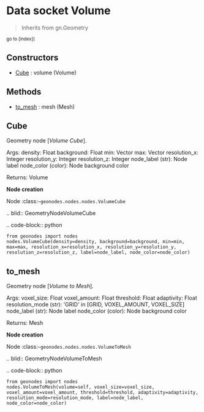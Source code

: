 
# Data socket Volume

> Inherits from gn.Geometry
  
<sub>go to [index](



## Constructors

- [Cube](#cube) : volume (Volume)

## Methods

- [to_mesh](#to_mesh) : mesh (Mesh)

## Cube

Geometry node [*Volume Cube*].


  Args:
    density: Float
    background: Float
    min: Vector
    max: Vector
    resolution_x: Integer
    resolution_y: Integer
    resolution_z: Integer
    node_label (str): Node label
    node_color (color): Node background color
    
  Returns:
    Volume
    
  **Node creation**
  
  Node :class:`~geonodes.nodes.nodes.VolumeCube`
  
  
  .. blid:: GeometryNodeVolumeCube
  
  .. code-block:: python
  
    from geonodes import nodes
    nodes.VolumeCube(density=density, background=background, min=min, max=max, resolution_x=resolution_x, resolution_y=resolution_y, resolution_z=resolution_z, label=node_label, node_color=node_color)
    

## to_mesh

Geometry node [*Volume to Mesh*].


  Args:
    voxel_size: Float
    voxel_amount: Float
    threshold: Float
    adaptivity: Float
    resolution_mode (str): 'GRID' in [GRID, VOXEL_AMOUNT, VOXEL_SIZE]
    node_label (str): Node label
    node_color (color): Node background color
    
  Returns:
    Mesh
    
  **Node creation**
  
  Node :class:`~geonodes.nodes.nodes.VolumeToMesh`
  
  
  .. blid:: GeometryNodeVolumeToMesh
  
  .. code-block:: python
  
    from geonodes import nodes
    nodes.VolumeToMesh(volume=self, voxel_size=voxel_size, voxel_amount=voxel_amount, threshold=threshold, adaptivity=adaptivity, resolution_mode=resolution_mode, label=node_label, node_color=node_color)
    
